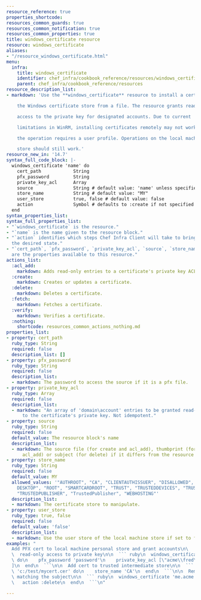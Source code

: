 ```yaml
---
resource_reference: true
properties_shortcode: 
resources_common_guards: true
resources_common_notification: true
resources_common_properties: true
title: windows_certificate resource
resource: windows_certificate
aliases:
- "/resource_windows_certificate.html"
menu:
  infra:
    title: windows_certificate
    identifier: chef_infra/cookbook_reference/resources/windows_certificate windows_certificate
    parent: chef_infra/cookbook_reference/resources
resource_description_list:
- markdown: 'Use the **windows_certificate** resource to install a certificate into

    the Windows certificate store from a file. The resource grants read-only

    access to the private key for designated accounts. Due to current

    limitations in WinRM, installing certificates remotely may not work if

    the operation requires a user profile. Operations on the local machine

    store should still work.'
resource_new_in: '14.7'
syntax_full_code_block: |-
  windows_certificate 'name' do
    cert_path            String
    pfx_password         String
    private_key_acl      Array
    source               String # default value: 'name' unless specified
    store_name           String # default value: "MY"
    user_store           true, false # default value: false
    action               Symbol # defaults to :create if not specified
  end
syntax_properties_list: 
syntax_full_properties_list:
- "`windows_certificate` is the resource."
- "`name` is the name given to the resource block."
- "`action` identifies which steps Chef Infra Client will take to bring the node into
  the desired state."
- "`cert_path`, `pfx_password`, `private_key_acl`, `source`, `store_name`, and `user_store`
  are the properties available to this resource."
actions_list:
  :acl_add:
    markdown: Adds read-only entries to a certificate's private key ACL.
  :create:
    markdown: Creates or updates a certificate.
  :delete:
    markdown: Deletes a certificate.
  :fetch:
    markdown: Fetches a certificate.
  :verify:
    markdown: Verifies a certificate.
  :nothing:
    shortcode: resources_common_actions_nothing.md
properties_list:
- property: cert_path
  ruby_type: String
  required: false
  description_list: []
- property: pfx_password
  ruby_type: String
  required: false
  description_list:
  - markdown: The password to access the source if it is a pfx file.
- property: private_key_acl
  ruby_type: Array
  required: false
  description_list:
  - markdown: "An array of 'domain\account' entries to be granted read-only access
      to the certificate's private key. Not idempotent."
- property: source
  ruby_type: String
  required: false
  default_value: The resource block's name
  description_list:
  - markdown: The source file (for create and acl_add), thumbprint (for delete and
      acl_add) or subject (for delete) if it differs from the resource block's name.
- property: store_name
  ruby_type: String
  required: false
  default_value: MY
  allowed_values: '"AUTHROOT", "CA", "CLIENTAUTHISSUER", "DISALLOWED", "MY", "REMOTE
    DESKTOP", "ROOT", "SMARTCARDROOT", "TRUST", "TRUSTEDDEVICES", "TRUSTEDPEOPLE",
    "TRUSTEDPUBLISHER", "TrustedPublisher", "WEBHOSTING"'
  description_list:
  - markdown: The certificate store to manipulate.
- property: user_store
  ruby_type: true, false
  required: false
  default_value: 'false'
  description_list:
  - markdown: Use the user store of the local machine store if set to false.
examples: "
  Add PFX cert to local machine personal store and grant accounts\n\
  \  read-only access to private key\n\n  ``` ruby\n  windows_certificate 'c:/test/mycert.pfx'\
  \ do\n    pfx_password 'password'\n    private_key_acl [\"acme\\fred\", \"pc\\jane\"\
  ]\n  end\n  ```\n\n  Add cert to trusted intermediate store\n\n  ``` ruby\n  windows_certificate\
  \ 'c:/test/mycert.cer' do\n    store_name 'CA'\n  end\n  ```\n\n  Remove all certificates\
  \ matching the subject\n\n  ``` ruby\n  windows_certificate 'me.acme.com' do\n \
  \   action :delete\n  end\n  ```\n"

---
```

